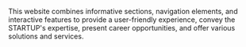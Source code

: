 This website combines informative sections, navigation elements, 
and interactive features to provide a user-friendly experience, 
convey the STARTUP's expertise, present career opportunities, 
and offer various solutions and services.
